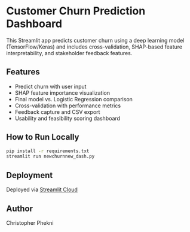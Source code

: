 # Customer Churn Prediction Dashboard

This Streamlit app predicts customer churn using a deep learning model (TensorFlow/Keras) and includes cross-validation, SHAP-based feature interpretability, and stakeholder feedback features.

## Features
- Predict churn with user input
- SHAP feature importance visualization
- Final model vs. Logistic Regression comparison
- Cross-validation with performance metrics
- Feedback capture and CSV export
- Usability and feasibility scoring dashboard

## How to Run Locally
```bash
pip install -r requirements.txt
streamlit run newchurnnew_dash.py
```

## Deployment
Deployed via [Streamlit Cloud](https://streamlit.io/cloud)

## Author
Christopher Phekni
